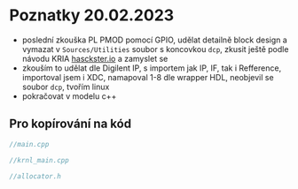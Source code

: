 # Poznatky 20.02.2023

- poslední zkouška PL PMOD pomocí GPIO, udělat detailně block design a vymazat v `Sources/Utilities` soubor s koncovkou `dcp`, zkusit ještě podle návodu KRIA [hasckster.io](https://www.hackster.io/whitney-knitter/rpi-pmod-connector-gpio-with-custom-pl-design-in-kria-kr260-53c40e) a zamyslet se
- zkouším to udělat dle Digilent IP, s importem jak IP, IF, tak i Refference, importoval jsem i XDC, namapoval 1-8 dle wrapper HDL, neobjevil se soubor `dcp`, tvořím linux
- pokračovat v modelu c++

## Pro kopírování na kód

```c++
//main.cpp

```

```c++
//krnl_main.cpp

```

```c++
//allocator.h

```
